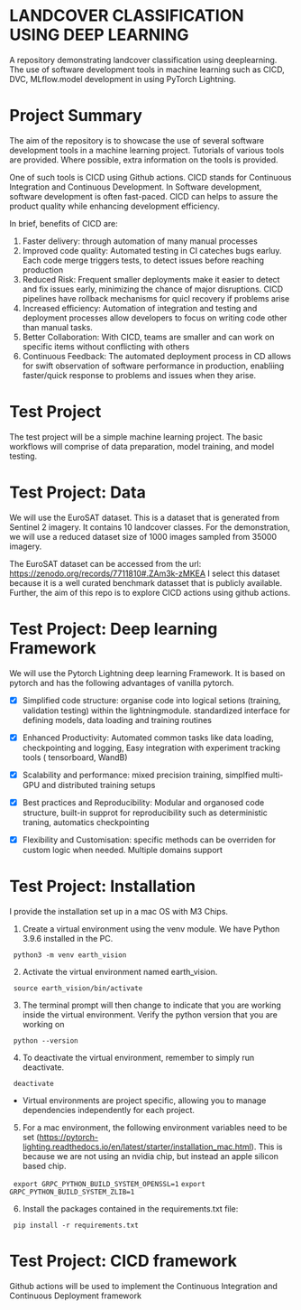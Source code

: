 # LANDCOVER CLASSIFICATION USING DEEP LEARNING
A repository demonstrating landcover classification using deeplearning. The use of software development tools in machine learning such as CICD, DVC, MLflow.model development in using PyTorch Lightning.

# Project Summary

The aim of the repository is to showcase the use of several software development tools in a machine learning project. Tutorials of various tools are provided. Where possible, extra information on the tools is provided.

One of such tools is CICD using Github actions. CICD stands for Continuous Integration and Continuous Development.
In Software development, software development is often fast-paced. CICD can helps to assure the product quality while enhancing development efficiency.

In brief, benefits of CICD are:
1. Faster delivery: through automation of many manual processes
2. Improved code quality: Automated testing in CI cateches bugs earluy. Each code merge triggers tests, to detect issues before reaching production
3. Reduced Risk: Frequent smaller deployments make it easier to detect and fix issues early, minimizing the chance of major disruptions. CICD pipelines have rollback mechanisms for quicl recovery if problems arise
4. Increased efficiency: Automation of integration and testing and deployment processes allow developers to focus on writing code other than manual tasks.
5. Better Collaboration: With CICD, teams are smaller and can work on specific items without conflicting with others
6. Continuous Feedback: The automated deployment process in CD allows for swift observation of software performance in production, enabliing faster/quick response to problems and issues when they arise.

# Test Project

The test project will be a simple machine learning project. The basic workflows will comprise of data preparation, model training, and model testing. 

# Test Project: Data

We will use the EuroSAT dataset. This is a dataset that is generated from Sentinel 2 imagery. It contains 10 landcover classes. For the demonstration, we will use a reduced dataset size of 1000 images sampled from 35000 imagery.

The EuroSAT dataset can be accessed from the url: https://zenodo.org/records/7711810#.ZAm3k-zMKEA 
I select this dataset because it is a well curated benchmark datasset that is publicly available. Further, the aim of this repo is to explore CICD actions using github actions.

# Test Project: Deep learning Framework

We will use the Pytorch Lightning deep learning Framework. It is based on pytorch and has the following advantages of vanilla pytorch.
- [x] Simplified code structure: organise code into logical setions (training, validation testing) within the lightningmodule. standardized interface for defining models, data loading and training routines
- [x] Enhanced Productivity: Automated common tasks like data loading, checkpointing and logging, Easy integration with experiment tracking tools ( tensorboard, WandB)
- [x] Scalability and performance: mixed precision training, simplfied multi-GPU and distributed training setups
- [x] Best practices and Reproducibility: Modular and organosed code structure, built-in supprot for reproducibility such as deterministic traning, automatics checkpointing
- [x] Flexibility and Customisation: specific methods can be overriden for custom logic when needed. Multiple domains support


# Test Project: Installation

I provide the installation set up in a mac OS with M3 Chips.

1. Create a virtual environment using the venv module. We have Python 3.9.6 installed in the PC.

``` python3 -m venv earth_vision```

2. Activate the virtual environment named earth_vision.

``` source earth_vision/bin/activate```

3. The terminal prompt will then change to indicate that you are working inside the virtual environment. Verify the python version that you are working on

``` python --version```

4. To deactivate the virtual environment, remember to simply run deactivate.

``` deactivate```

- Virtual environments are project specific, allowing you to manage dependencies independently for each project.


5. For a mac environment, the following environment variables need to be set (https://pytorch-lighting.readthedocs.io/en/latest/starter/installation_mac.html). This is because we are not using an nvidia chip, but instead an apple silicon based chip.

``` export GRPC_PYTHON_BUILD_SYSTEM_OPENSSL=1```
``` export GRPC_PYTHON_BUILD_SYSTEM_ZLIB=1 ```

6. Install the packages contained in the requirements.txt file:

``` pip install -r requirements.txt```

# Test Project: CICD framework

Github actions will be used to implement the Continuous Integration and Continuous Deployment framework

